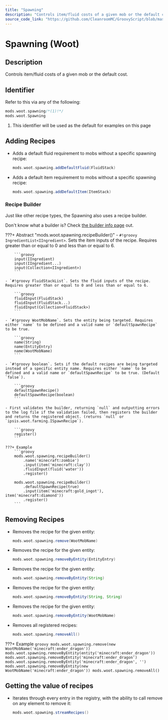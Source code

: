 ```yaml
---
title: "Spawning"
description: "Controls item/fluid costs of a given mob or the default cost."
source_code_link: "https://github.com/CleanroomMC/GroovyScript/blob/master/src/main/java/com/cleanroommc/groovyscript/compat/mods/woot/Spawning.java"
---
```


# Spawning (Woot)

## Description

Controls item/fluid costs of a given mob or the default cost.

## Identifier

Refer to this via any of the following:

```groovy hl_lines="1"
mods.woot.spawning/*(1)!*/
mods.woot.Spawning
```

1. This identifier will be used as the default for examples on this page

## Adding Recipes

- Adds a default fluid requirement to mobs without a specific spawning recipe:

    ```groovy
    mods.woot.spawning.addDefaultFluid(FluidStack)
    ```

- Adds a default item requirement to mobs without a specific spawning recipe:

    ```groovy
    mods.woot.spawning.addDefaultItem(ItemStack)
    ```


### Recipe Builder

Just like other recipe types, the Spawning also uses a recipe builder.

Don't know what a builder is? Check [the builder info page](../../../groovy/builder.md) out.

???+ Abstract "mods.woot.spawning.recipeBuilder()"
    - `#!groovy IngredientList<IIngredient>`. Sets the item inputs of the recipe. Requires greater than or equal to 0 and less than or equal to 6.

        ```groovy
        input(IIngredient)
        input(IIngredient...)
        input(Collection<IIngredient>)
        ```

    - `#!groovy FluidStackList`. Sets the fluid inputs of the recipe. Requires greater than or equal to 0 and less than or equal to 6.

        ```groovy
        fluidInput(FluidStack)
        fluidInput(FluidStack...)
        fluidInput(Collection<FluidStack>)
        ```

    - `#!groovy WootMobName`. Sets the entity being targeted. Requires either `name` to be defined and a valid name or `defaultSpawnRecipe` to be true.

        ```groovy
        name(String)
        name(EntityEntry)
        name(WootMobName)
        ```

    - `#!groovy boolean`. Sets if the default recipes are being targeted instead of a specific entity name. Requires either `name` to be defined and a valid name or `defaultSpawnRecipe` to be true. (Default `false`).

        ```groovy
        defaultSpawnRecipe()
        defaultSpawnRecipe(boolean)
        ```

    - First validates the builder, returning `null` and outputting errors to the log file if the validation failed, then registers the builder and returns the registered object. (returns `null` or `ipsis.woot.farming.ISpawnRecipe`).

        ```groovy
        register()
        ```

    ???+ Example
        ```groovy
        mods.woot.spawning.recipeBuilder()
            .name('minecraft:zombie')
            .input(item('minecraft:clay'))
            .fluidInput(fluid('water'))
            .register()

        mods.woot.spawning.recipeBuilder()
            .defaultSpawnRecipe(true)
            .input(item('minecraft:gold_ingot'), item('minecraft:diamond'))
            .register()
        ```



## Removing Recipes

- Removes the recipe for the given entity:

    ```groovy
    mods.woot.spawning.remove(WootMobName)
    ```

- Removes the recipe for the given entity:

    ```groovy
    mods.woot.spawning.removeByEntity(EntityEntry)
    ```

- Removes the recipe for the given entity:

    ```groovy
    mods.woot.spawning.removeByEntity(String)
    ```

- Removes the recipe for the given entity:

    ```groovy
    mods.woot.spawning.removeByEntity(String, String)
    ```

- Removes the recipe for the given entity:

    ```groovy
    mods.woot.spawning.removeByEntity(WootMobName)
    ```

- Removes all registered recipes:

    ```groovy
    mods.woot.spawning.removeAll()
    ```

???+ Example
    ```groovy
    mods.woot.spawning.remove(new WootMobName('minecraft:ender_dragon'))
    mods.woot.spawning.removeByEntity(entity('minecraft:ender_dragon'))
    mods.woot.spawning.removeByEntity('minecraft:ender_dragon')
    mods.woot.spawning.removeByEntity('minecraft:ender_dragon', '')
    mods.woot.spawning.removeByEntity(new WootMobName('minecraft:ender_dragon'))
    mods.woot.spawning.removeAll()
    ```

## Getting the value of recipes

- Iterates through every entry in the registry, with the ability to call remove on any element to remove it:

    ```groovy
    mods.woot.spawning.streamRecipes()
    ```
